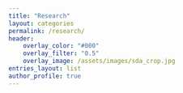 ```yaml
---
title: "Research"
layout: categories
permalink: /research/
header:
    overlay_color: "#000"
    overlay_filter: "0.5"
    overlay_image: /assets/images/sda_crop.jpg
entries_layout: list
author_profile: true
---
```





